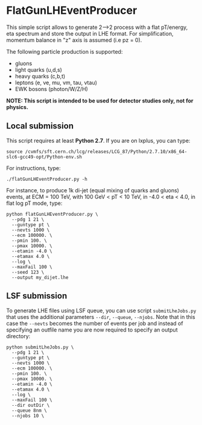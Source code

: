 []() FlatGunLHEventProducer
================================================

This simple script allows to generate 2-->2 process with a flat pT/energy, eta spectrum and store the output in LHE format.
For simplification, momentum balance in "z" axis is assumed (i.e pz = 0). 

The following particle production is supported:

- gluons
- light quarks (u,d,s)
- heavy quarks (c,b,t)
- leptons (e, ve, mu, vm, tau, vtau)
- EWK bosons (photon/W/Z/H)

**NOTE: This script is intended to be used for detector studies only, not for physics.**

[]() Local submission
----------------------

This script requires at least **Python 2.7**.
If you are on lxplus, you can type:

```
source /cvmfs/sft.cern.ch/lcg/releases/LCG_87/Python/2.7.10/x86_64-slc6-gcc49-opt/Python-env.sh

```

For instructions, type:
```
./flatGunLHEventProducer.py -h
```
For instance, to produce 1k di-jet (equal mixing of quarks and gluons) events, at ECM = 100 TeV, with 100
GeV < pT < 10 TeV, in -4.0 < eta < 4.0, in flat log pT mode, type:

```
python flatGunLHEventProducer.py \
  --pdg 1 21 \
  --guntype pt \
  --nevts 1000 \
  --ecm 100000. \
  --pmin 100. \
  --pmax 10000. \
  --etamin -4.0 \
  --etamax 4.0 \
  --log \
  --maxFail 100 \
  --seed 123 \
  --output my_dijet.lhe
```

[]() LSF submission
-----------------------

To generate LHE files using LSF queue, you can use script ```submitLheJobs.py``` that uses the additional parameters ```--dir```, ```--queue```, ```--njobs```.
Note that in this case the ```--nevts``` becomes the number of events per job and instead of specifying an outfile name
you are now required to specify an output directory:

```
python submitLheJobs.py \
  --pdg 1 21 \
  --guntype pt \
  --nevts 1000 \
  --ecm 100000. \
  --pmin 100. \
  --pmax 10000. \
  --etamin -4.0 \
  --etamax 4.0 \
  --log \
  --maxFail 100 \
  --dir outDir \
  --queue 8nm \
  --njobs 10 \
